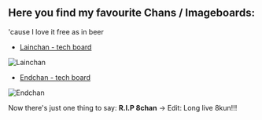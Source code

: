 ## Here you find my favourite Chans / Imageboards:

'cause I love it free as in beer

 - [Lainchan - tech board](https://lainchan.org/%CE%A9/catalog.html)

![Lainchan](ihttps://drop.tinfoil-hat.net/file/CVJ8rdy3V6Gijkeg/ETq3lEGSl8fa70cW/lainchan.png)

 - [Endchan - tech board](https://endchan.net/tech/catalog.html)

![Endchan](https://drop.tinfoil-hat.net/file/CVJ8rdy3V6Gijkeg/ETq3lEGSl8fa70cW/endchan.png)


 Now there's just one thing to say: **R.I.P 8chan** -> Edit: Long live 8kun!!!
